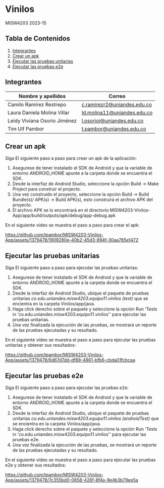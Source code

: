 # Vinilos
MISW4203 2023-15

## Tabla de Contenidos

1. [Integrantes](#integrantes)
2. [Crear un apk](#crear-un-apk)
3. [Ejecutar las pruebas unitarias](#ejecutar-las-pruebas-unitarias)
4. [Ejecutar las pruebas e2e](#ejecutar-las-pruebas-e2e)

## Integrantes
| Nombre y apellidos | Correo|
| --- | --- |
| Camilo Ramírez Restrepo​ | c.ramirezr2@uniandes.edu.co |
| Laura Daniela Molina Villar​ | ld.molina11@uniandes.edu.co |
| Leidy Viviana Osorio Jiménez​ | l.osorioj@uniandes.edu.co |
| Tim Ulf Pambor | t.pambor@uniandes.edu.co |

## Crear un apk

Siga El siguiente paso a paso para crear un apk de la aplicación:
1. Asegurese de tener instalado el SDK de Android y que la variable de entorno ANDROID_HOME apunte a la carpeta donde se encuentra el SDK.
2. Desde la interfaz de Android Studio, seleccione la opción Build -> Make Project para construir el projecto.
3. Una vez construido el proyecto, seleccione la opción Build -> Build Bundle(s)/ APK(s) -> Build APK(s), esto construirá el archivo APK del proyecto.
4. El archivo APK se lo encontrará en el directorio MISW4203-Vinilos-App/app/build/outputs/apk/debug/app-debug.apk

En el siguiente video se muestra el paso a paso para crear el apk:

https://github.com/tpambor/MISW4203-Vinilos-App/assets/1379478/1909280e-40b2-45d3-894f-30aa765e1472

## Ejecutar las pruebas unitarias


Siga El siguiente paso a paso para ejecutar las pruebas unitarias:
1. Asegurese de tener instalado el SDK de Android y que la variable de entorno ANDROID_HOME apunte a la carpeta donde se encuentra el SDK.
2. Desde la interfaz de Android Studio, ubique el paquete de pruebas unitarias *co.edu.uniandes.misw4203.equipo11.vinilos (test)* que se encientra en la carpeta Vinilos/app/java.
3. Haga click derecho sobre el paquete y seleccione la opción Run 'Tests in 'co.edu.uniandes.misw4203.equipo11.vinilos'' para ejecutar las pruebas unitarias.
4. Una vez finalizada la ejecución de las pruebas, se mostrará un reporte de las pruebas ejecutadas y su resultado.

En el siguiente video se muestra el paso a paso para ejecutar las pruebas unitarias y obtener sus resultados:

https://github.com/tpambor/MISW4203-Vinilos-App/assets/1379478/6d67d7dd-df88-4861-bfb6-cbda01fcbcaa

## Ejecutar las pruebas e2e

Siga El siguiente paso a paso para ejecutar las pruebas e2e:
1. Asegurese de tener instalado el SDK de Android y que la variable de entorno ANDROID_HOME apunte a la carpeta donde se encuentra el SDK.
2. Desde la interfaz de Android Studio, ubique el paquete de pruebas unitarias *co.edu.uniandes.misw4203.equipo11.vinilos (androidTest)* que se encientra en la carpeta Vinilos/app/java.
3. Haga click derecho sobre el paquete y seleccione la opción Run 'Tests in 'co.edu.uniandes.misw4203.equipo11.vinilos'' para ejecutar las pruebas e2e.
4. Una vez finalizada la ejecución de las pruebas, se mostrará un reporte de las pruebas ejecutadas y su resultado.

En el siguiente video se muestra el paso a paso para ejecutar las pruebas e2e y obtener sus resultados:

https://github.com/tpambor/MISW4203-Vinilos-App/assets/1379478/7c355bd0-0658-426f-8f4a-9e4b3b79ee5a
